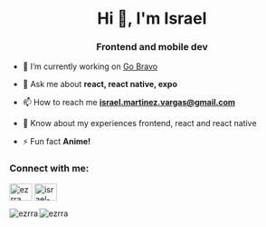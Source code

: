 <h1 align="center">Hi 👋, I'm Israel</h1>
<h3 align="center">Frontend and mobile dev</h3>

- 🔭 I’m currently working on [Go Bravo](https://gobravo.io/)

- 💬 Ask me about **react, react native, expo**

- 📫 How to reach me **israel.martinez.vargas@gmail.com**

- 📄 Know about my experiences frontend, react and react native

- ⚡ Fun fact **Anime!**

<h3 align="left">Connect with me:</h3>
<p align="left">
<a href="https://codepen.io/ezrra" target="blank"><img align="center" src="https://raw.githubusercontent.com/rahuldkjain/github-profile-readme-generator/master/src/images/icons/Social/codepen.svg" alt="ezrra" height="30" width="40" /></a>
<a href="https://linkedin.com/in/israel-martinez-70208862" target="blank"><img align="center" src="https://raw.githubusercontent.com/rahuldkjain/github-profile-readme-generator/master/src/images/icons/Social/linked-in-alt.svg" alt="israel-martinez-70208862" height="30" width="40" /></a>
</p>

<p><img align="left" src="https://github-readme-stats.vercel.app/api/top-langs?username=ezrra&show_icons=true&locale=en&layout=compact" alt="ezrra" /></p>

<p><img align="center" src="https://github-readme-streak-stats.herokuapp.com/?user=ezrra&" alt="ezrra" /></p>


